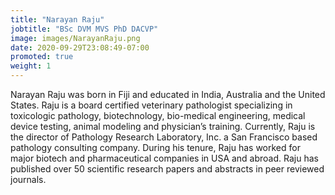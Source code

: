 ```yaml
---
title: "Narayan Raju"
jobtitle: "BSc DVM MVS PhD DACVP"
image: images/NarayanRaju.png
date: 2020-09-29T23:08:49-07:00
promoted: true
weight: 1
---
```




Narayan Raju was born in Fiji and educated in India, Australia and the United States. Raju is a board certified veterinary pathologist specializing in toxicologic pathology, biotechnology, bio-medical engineering, medical device testing, animal modeling and physician’s training. Currently, Raju is the director of Pathology Research Laboratory, Inc. a San Francisco based pathology consulting company. During his tenure, Raju has worked for major biotech and pharmaceutical companies in USA and abroad. Raju has published over 50 scientific research papers and abstracts in peer reviewed journals.